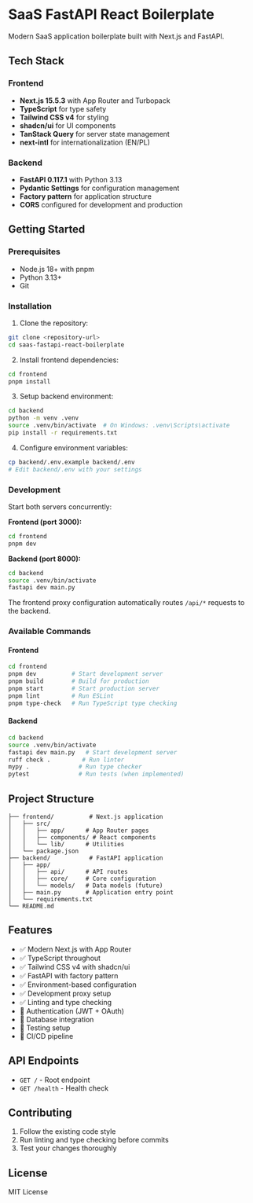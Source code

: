 # SaaS FastAPI React Boilerplate

Modern SaaS application boilerplate built with Next.js and FastAPI.

## Tech Stack

### Frontend
- **Next.js 15.5.3** with App Router and Turbopack
- **TypeScript** for type safety
- **Tailwind CSS v4** for styling
- **shadcn/ui** for UI components
- **TanStack Query** for server state management
- **next-intl** for internationalization (EN/PL)

### Backend
- **FastAPI 0.117.1** with Python 3.13
- **Pydantic Settings** for configuration management
- **Factory pattern** for application structure
- **CORS** configured for development and production

## Getting Started

### Prerequisites
- Node.js 18+ with pnpm
- Python 3.13+
- Git

### Installation

1. Clone the repository:
```bash
git clone <repository-url>
cd saas-fastapi-react-boilerplate
```

2. Install frontend dependencies:
```bash
cd frontend
pnpm install
```

3. Setup backend environment:
```bash
cd backend
python -m venv .venv
source .venv/bin/activate  # On Windows: .venv\Scripts\activate
pip install -r requirements.txt
```

4. Configure environment variables:
```bash
cp backend/.env.example backend/.env
# Edit backend/.env with your settings
```

### Development

Start both servers concurrently:

**Frontend (port 3000):**
```bash
cd frontend
pnpm dev
```

**Backend (port 8000):**
```bash
cd backend
source .venv/bin/activate
fastapi dev main.py
```

The frontend proxy configuration automatically routes `/api/*` requests to the backend.

### Available Commands

#### Frontend
```bash
cd frontend
pnpm dev          # Start development server
pnpm build        # Build for production
pnpm start        # Start production server
pnpm lint         # Run ESLint
pnpm type-check   # Run TypeScript type checking
```

#### Backend
```bash
cd backend
source .venv/bin/activate
fastapi dev main.py   # Start development server
ruff check .         # Run linter
mypy .              # Run type checker
pytest              # Run tests (when implemented)
```

## Project Structure

```
├── frontend/          # Next.js application
│   ├── src/
│   │   ├── app/      # App Router pages
│   │   ├── components/ # React components
│   │   └── lib/      # Utilities
│   └── package.json
├── backend/           # FastAPI application
│   ├── app/
│   │   ├── api/      # API routes
│   │   ├── core/     # Core configuration
│   │   └── models/   # Data models (future)
│   ├── main.py       # Application entry point
│   └── requirements.txt
└── README.md
```

## Features

- ✅ Modern Next.js with App Router
- ✅ TypeScript throughout
- ✅ Tailwind CSS v4 with shadcn/ui
- ✅ FastAPI with factory pattern
- ✅ Environment-based configuration
- ✅ Development proxy setup
- ✅ Linting and type checking
- 🚧 Authentication (JWT + OAuth)
- 🚧 Database integration
- 🚧 Testing setup
- 🚧 CI/CD pipeline

## API Endpoints

- `GET /` - Root endpoint
- `GET /health` - Health check

## Contributing

1. Follow the existing code style
2. Run linting and type checking before commits
3. Test your changes thoroughly

## License

MIT License